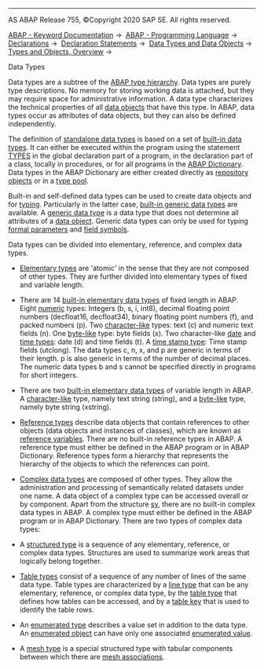   

* * *

AS ABAP Release 755, ©Copyright 2020 SAP SE. All rights reserved.

[ABAP - Keyword Documentation](javascript:call_link\('abenabap.htm'\)) →  [ABAP - Programming Language](javascript:call_link\('abenabap_reference.htm'\)) →  [Declarations](javascript:call_link\('abendeclarations.htm'\)) →  [Declaration Statements](javascript:call_link\('abenabap_declarations.htm'\)) →  [Data Types and Data Objects](javascript:call_link\('abentypes_and_objects.htm'\)) →  [Types and Objects, Overview](javascript:call_link\('abentypes_objects_oview.htm'\)) → 

Data Types

Data types are a subtree of the [ABAP type hierarchy](javascript:call_link\('abentypes_objects_oview.htm'\)). Data types are purely type descriptions. No memory for storing working data is attached, but they may require space for administrative information. A data type characterizes the technical properties of all [data objects](javascript:call_link\('abendata_object_glosry.htm'\) "Glossary Entry") that have this type. In ABAP, data types occur as attributes of data objects, but they can also be defined independently.

The definition of [standalone data types](javascript:call_link\('abenstand-alone_data_type_glosry.htm'\) "Glossary Entry") is based on a set of [built-in data types](javascript:call_link\('abenbuiltin_data_type_glosry.htm'\) "Glossary Entry"). It can either be executed within the program using the statement [TYPES](javascript:call_link\('abaptypes.htm'\)) in the global declaration part of a program, in the declaration part of a class, locally in procedures, or for all programs in the [ABAP Dictionary](javascript:call_link\('abenabap_dictionary_glosry.htm'\) "Glossary Entry"). Data types in the ABAP Dictionary are either created directly as [repository objects](javascript:call_link\('abenrepository_object_glosry.htm'\) "Glossary Entry") or in a [type pool](javascript:call_link\('abentype_pool_glosry.htm'\) "Glossary Entry").

Built-in and self-defined data types can be used to create data objects and for [typing](javascript:call_link\('abentyping_glosry.htm'\) "Glossary Entry"). Particularly in the latter case, [built-in generic data types](javascript:call_link\('abenbuilt_in_types_generic.htm'\)) are available. A [generic data type](javascript:call_link\('abengeneric_data_type_glosry.htm'\) "Glossary Entry") is a data type that does not determine all attributes of a [data object](javascript:call_link\('abendata_object_glosry.htm'\) "Glossary Entry"). Generic data types can only be used for typing [formal parameters](javascript:call_link\('abenformal_parameter_glosry.htm'\) "Glossary Entry") and [field symbols](javascript:call_link\('abenfield_symbol_glosry.htm'\) "Glossary Entry").

Data types can be divided into elementary, reference, and complex data types.

-   [Elementary types](javascript:call_link\('abenelementary_data_type_glosry.htm'\) "Glossary Entry") are 'atomic' in the sense that they are not composed of other types. They are further divided into elementary types of fixed and variable length.
    

-   There are 14 [built-in elementary data types](javascript:call_link\('abenbuilt_in_types_complete.htm'\)) of fixed length in ABAP.
    Eight [numeric](javascript:call_link\('abennumeric_data_type_glosry.htm'\) "Glossary Entry") types: Integers (b, s, i, int8), decimal floating point numbers (decfloat16, decfloat34), binary floating point numbers (f), and packed numbers (p).
    Two [character-like](javascript:call_link\('abencharlike_data_type_glosry.htm'\) "Glossary Entry") types: text (c) and numeric text fields (n).
    One [byte-like](javascript:call_link\('abenbyte_like_data_typ_glosry.htm'\) "Glossary Entry") type: byte fields (x).
    Two character-like [date](javascript:call_link\('abendate_type_glosry.htm'\) "Glossary Entry") and [time types](javascript:call_link\('abentime_type_glosry.htm'\) "Glossary Entry"): date (d) and time fields (t).
    A [time stamp type](javascript:call_link\('abentimestamp_type_glosry.htm'\) "Glossary Entry"): Time stamp fields (utclong).
    The data types c, n, x, and p are generic in terms of their length. p is also generic in terms of the number of decimal places. The numeric data types b and s cannot be specified directly in programs for short integers.
    

-   There are two [built-in elementary data types](javascript:call_link\('abenbuilt_in_types_complete.htm'\)) of variable length in ABAP. A [character-like](javascript:call_link\('abencharlike_data_type_glosry.htm'\) "Glossary Entry") type, namely text string (string), and a [byte-like](javascript:call_link\('abenbyte_like_data_typ_glosry.htm'\) "Glossary Entry") type, namely byte string (xstring).
    

-   [Reference types](javascript:call_link\('abenreference_type_glosry.htm'\) "Glossary Entry") describe data objects that contain references to other objects (data objects and instances of classes), which are known as [reference variables](javascript:call_link\('abenreference_variable_glosry.htm'\) "Glossary Entry"). There are no built-in reference types in ABAP. A reference type must either be defined in the ABAP program or in ABAP Dictionary. Reference types form a hierarchy that represents the hierarchy of the objects to which the references can point.
    

-   [Complex data types](javascript:call_link\('abencomplex_data_type_glosry.htm'\) "Glossary Entry") are composed of other types. They allow the administration and processing of semantically related datasets under one name. A data object of a complex type can be accessed overall or by component. Apart from the structure [sy](javascript:call_link\('abensystem_fields.htm'\)), there are no built-in complex data types in ABAP. A complex type must either be defined in the ABAP program or in ABAP Dictionary. There are two types of complex data types:
    

-   A [structured type](javascript:call_link\('abenstructured_type_glosry.htm'\) "Glossary Entry") is a sequence of any elementary, reference, or complex data types. Structures are used to summarize work areas that logically belong together.
    

-   [Table types](javascript:call_link\('abentable_type_glosry.htm'\) "Glossary Entry") consist of a sequence of any number of lines of the same data type. Table types are characterized by a [line type](javascript:call_link\('abenrow_type_glosry.htm'\) "Glossary Entry") that can be any elementary, reference, or complex data type, by the [table type](javascript:call_link\('abentable_category_glosry.htm'\) "Glossary Entry") that defines how tables can be accessed, and by a [table key](javascript:call_link\('abentable_key_glosry.htm'\) "Glossary Entry") that is used to identify the table rows.
    

-   An [enumerated type](javascript:call_link\('abenenumerated_type_glosry.htm'\) "Glossary Entry") describes a value set in addition to the data type. An [enumerated object](javascript:call_link\('abenenumerated_object_glosry.htm'\) "Glossary Entry") can have only one associated [enumerated value](javascript:call_link\('abenenumerated_value_glosry.htm'\) "Glossary Entry").
    

-   A [mesh type](javascript:call_link\('abenmesh_type_glosry.htm'\) "Glossary Entry") is a special structured type with tabular components between which there are [mesh associations](javascript:call_link\('abenmesh_association_glosry.htm'\) "Glossary Entry").